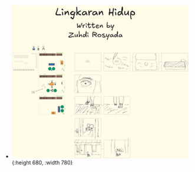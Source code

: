 - ![image_1744382646405_0.png](../assets/image_1744382646405_0_1744383157926_0.png){:height 680, :width 780}